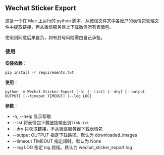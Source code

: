 ## Wechat Sticker Export

这是一个在 Mac 上运行的 python 脚本，从微信文件夹中各账户的表情包管理文件中提取链接，再从微信服务器上下载微信所有表情包。

使用则同意后果自负，如有封号风险需由自己承担。

### 使用

**安装依赖**：

```
pip install -r requirements.txt
```

**使用**：

```
python -m Wechat-Sticker-Export [-h] [--list] [--dry] [--output OUTPUT] [--timeout TIMEOUT] [--log LOG]
```

**参数**：

- -h, --help 显示帮助
- --list 将表情包下载链接输出到`link.txt`
- --dry 只获取链接，不从微信服务器下载表情包
- --output OUTPUT 指定下载路径。默认为 downloaded_images
- --timeout TIMEOUT 指定超时。默认为 None
- --log LOG 指定 log 路径。默认为 wechat_sticker_export.log
